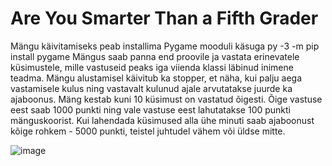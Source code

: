 # Are You Smarter Than a Fifth Grader 

Mängu käivitamiseks peab installima Pygame mooduli käsuga py -3 -m pip install pygame
Mängus saab panna end proovile ja vastata erinevatele küsimustele, mille vastuseid peaks iga viienda klassi läbinud inimene teadma. Mängu alustamisel käivitub ka stopper, et näha, kui palju aega vastamisele kulus ning vastavalt kulunud ajale arvutatakse juurde ka ajaboonus. Mäng kestab kuni 10 küsimust on vastatud õigesti. Õige vastuse eest saab 1000 punkti ning vale vastuse eest lahutatakse 100 punkti mänguskoorist. Kui lahendada küsimused alla ühe minuti saab ajaboonust kõige rohkem - 5000 punkti, teistel juhtudel vähem või üldse mitte. 

![image](https://github.com/MarieteNeitsov/SmarterThan5thGrader/assets/116165758/92b06eaa-566f-4f79-9c12-1b03fcc52d59)
